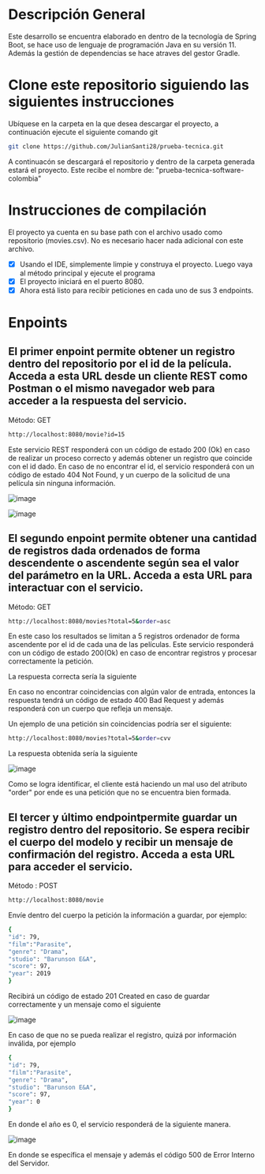 # Descripción General
Este desarrollo se encuentra elaborado en dentro de la tecnología de Spring Boot, se hace uso de lenguaje de programación Java en su versión 11. Además la gestión de dependencias se hace atraves del gestor Gradle.

# Clone este repositorio siguiendo las siguientes instrucciones
Ubíquese en la carpeta en la que desea descargar el proyecto, a continuación ejecute el siguiente comando git
```sh
git clone https://github.com/JulianSanti28/prueba-tecnica.git
```
A continuacón se descargará el repositorio y dentro de la carpeta generada estará el proyecto. Este recibe el nombre de: "prueba-tecnica-software-colombia"

# Instrucciones de compilación
El proyecto ya cuenta en su base path con el archivo usado como repositorio (movies.csv). No es necesario hacer nada adicional con este archivo.

- [x] Usando el IDE, simplemente limpie y construya el proyecto. Luego vaya al método principal y ejecute el programa
- [x] El proyecto iniciará en el puerto 8080.
- [x] Ahora está listo para recibir peticiones en cada uno de sus 3 endpoints.  

# Enpoints

## El primer enpoint permite obtener un registro dentro del repositorio por el id de la película. Acceda a esta URL desde un cliente REST como Postman o el mismo navegador web para acceder a la respuesta del servicio.

Método: GET

```sh
http://localhost:8080/movie?id=15
```
Este servicio REST responderá con un código de estado 200 (Ok) en caso de realizar un proceso correcto y además obtener un registro que coincide con el id dado.
En caso de no encontrar el id, el servicio responderá con un código de estado 404 Not Found, y un cuerpo de la solicitud de una película sin ninguna información.

![image](https://user-images.githubusercontent.com/67648220/185752050-5cb785a3-1157-4897-8d68-96f9cc78f4b5.png)

![image](https://user-images.githubusercontent.com/67648220/185752069-9ed82bf8-1ad6-4ba5-a052-92c35e9e7c47.png)


## El segundo enpoint permite obtener una cantidad de registros dada ordenados de forma descendente o ascendente según sea el valor del parámetro en la URL. Acceda a esta URL para interactuar con el servicio.

Método: GET 

```sh
http://localhost:8080/movies?total=5&order=asc
```
En este caso los resultados se limitan a 5 registros ordenador de forma ascendente por el id de cada una de las películas.
Este servicio responderá con un código de estado 200(Ok) en caso de encontrar registros y procesar correctamente la petición.

La respuesta correcta sería la siguiente



En caso no encontrar coincidencias con algún valor de entrada, entonces la respuesta tendrá un código de estado 400 Bad Request y además responderá con un cuerpo que refleja un mensaje.

Un ejemplo de una petición sin coincidencias podría ser el siguiente:

```sh
http://localhost:8080/movies?total=5&order=cvv
```
La respuesta obtenida sería la siguiente

![image](https://user-images.githubusercontent.com/67648220/185751929-f53d0f6f-095e-4daf-92a8-dc2790aac5a2.png)

Como se logra identificar, el cliente está haciendo un mal uso del atributo "order" por ende es una petición que no se encuentra bien formada.

## El tercer y último endpointpermite guardar un registro dentro del repositorio. Se espera recibir el cuerpo del modelo y recibir un mensaje de confirmación del registro. Acceda a esta URL para acceder el servicio.

Método : POST

```sh
http://localhost:8080/movie
```
Envíe dentro del cuerpo la petición la información a guardar, por ejemplo:

```sh
{
"id": 79,
"film":"Parasite",
"genre": "Drama",
"studio": "Barunson E&A",
"score": 97,
"year": 2019
}
```

Recibirá un código de estado 201 Created en caso de guardar correctamente y un mensaje como el siguiente

![image](https://user-images.githubusercontent.com/67648220/185752520-f5ccd614-909e-4ab1-8f70-09f4eb6a0e8c.png)

En caso de que no se pueda realizar el registro, quizá por información inválida, por ejemplo

```sh
{
"id": 79,
"film":"Parasite",
"genre": "Drama",
"studio": "Barunson E&A",
"score": 97,
"year": 0
}
```
En donde el año es 0, el servicio responderá de la siguiente manera.

![image](https://user-images.githubusercontent.com/67648220/185752576-0317ef23-7ac1-435e-bfcd-7ac3081a805c.png)

En donde se específica el mensaje y además el código 500 de Error Interno del Servidor.





